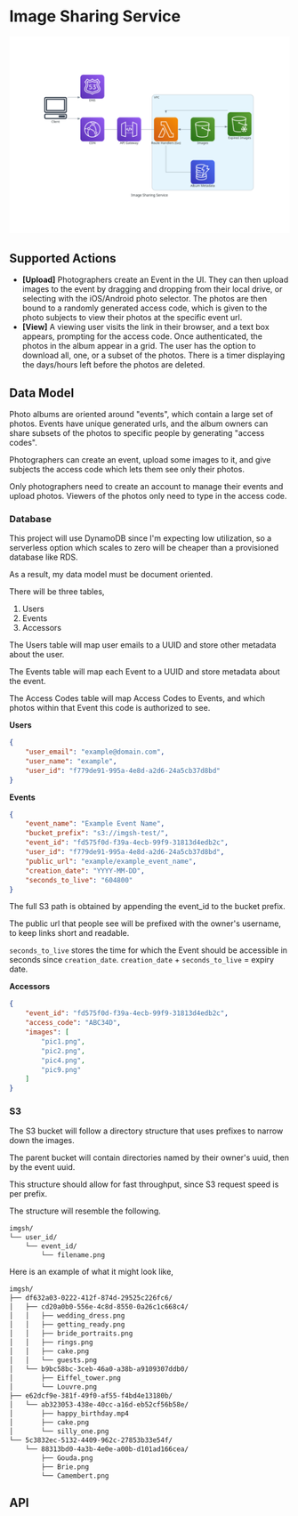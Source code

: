 # Image Sharing Service

![Serverless Architecture Diagram](assets/image_sharing_service.png "Serverless Architecture Diagram")

## Supported Actions

- **[Upload]** Photographers create an Event in the UI. They can then upload 
images to the event by dragging and dropping from their local drive, or 
selecting with the iOS/Android photo selector. 
The photos are then bound to a randomly generated access code, which is given
to the photo subjects to view their photos at the specific event url.
- **[View]** A viewing user visits the link in their browser, and a text box 
appears, prompting for the access code.
Once authenticated, the photos in the album appear in a grid. 
The user has the option to download all, one, or a subset of the photos. 
There is a timer displaying the days/hours left before the photos are deleted.

## Data Model

Photo albums are oriented around "events", which contain a large set of photos.
Events have unique generated urls, and the album owners can share subsets of the
photos to specific people by generating "access codes".

Photographers can create an event, upload some images to it, and give subjects
the access code which lets them see only their photos.

Only photographers need to create an account to manage their events and upload
photos. Viewers of the photos only need to type in the access code.

### Database

This project will use DynamoDB since I'm expecting low utilization, so a serverless option which scales to zero will be cheaper than a provisioned database like RDS.

As a result, my data model must be document oriented.

There will be three tables,

1. Users
2. Events
3. Accessors

The Users table will map user emails to a UUID and store other metadata about the user.

The Events table will map each Event to a UUID and store metadata about the event.

The Access Codes table will map Access Codes to Events, and which photos within that Event this code is authorized to see.

**Users**

```json
{
    "user_email": "example@domain.com",
    "user_name": "example",
    "user_id": "f779de91-995a-4e8d-a2d6-24a5cb37d8bd"
}
```

**Events**

```json
{
    "event_name": "Example Event Name",
    "bucket_prefix": "s3://imgsh-test/",
    "event_id": "fd575f0d-f39a-4ecb-99f9-31813d4edb2c",
    "user_id": "f779de91-995a-4e8d-a2d6-24a5cb37d8bd",
    "public_url": "example/example_event_name",
    "creation_date": "YYYY-MM-DD",
    "seconds_to_live": "604800"
}
```

The full S3 path is obtained by appending the event_id to the bucket prefix.

The public url that people see will be prefixed with the owner's username, to keep links short and readable.

`seconds_to_live` stores the time for which the Event should be accessible in seconds since `creation_date`. `creation_date` + `seconds_to_live` = expiry date.

**Accessors**

```json
{
    "event_id": "fd575f0d-f39a-4ecb-99f9-31813d4edb2c",
    "access_code": "ABC34D",
    "images": [
        "pic1.png",
        "pic2.png",
        "pic4.png",
        "pic9.png" 
    ]
}
```


### S3

The S3 bucket will follow a directory structure that uses prefixes to narrow down the images.

The parent bucket will contain directories named by their owner's uuid, then by the event uuid.

This structure should allow for fast throughput, since S3 request speed is per prefix.


The structure will resemble the following.

```
imgsh/
└── user_id/
    └── event_id/
        └── filename.png
```

Here is an example of what it might look like,

```
imgsh/
├── df632a03-0222-412f-874d-29525c226fc6/
│   ├── cd20a0b0-556e-4c8d-8550-0a26c1c668c4/
│   │   ├── wedding_dress.png
│   │   ├── getting_ready.png
│   │   ├── bride_portraits.png
│   │   ├── rings.png
│   │   ├── cake.png
│   │   └── guests.png
│   └── b9bc58bc-3ceb-46a0-a38b-a9109307ddb0/
│       ├── Eiffel_tower.png
│       └── Louvre.png
├── e62dcf9e-381f-49f0-af55-f4bd4e13180b/
│   └── ab323053-438e-40cc-a16d-eb52cf56b58e/
│       ├── happy_birthday.mp4
│       ├── cake.png
│       └── silly_one.png
└── 5c3832ec-5132-4409-962c-27853b33e54f/
    └── 88313bd0-4a3b-4e0e-a00b-d101ad166cea/
        ├── Gouda.png
        ├── Brie.png
        └── Camembert.png
```

## API
